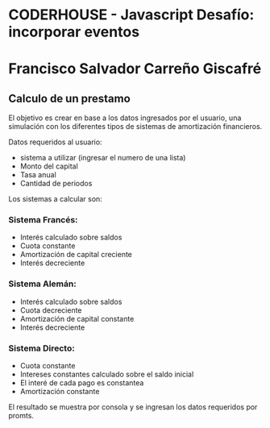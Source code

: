 # CODERHOUSE - Javascript Desafío: incorporar eventos
# Francisco Salvador Carreño Giscafré

## Calculo de un prestamo
El objetivo es crear en base a los datos ingresados por el usuario, una simulación con los diferentes tipos de sistemas de amortización financieros.

Datos requeridos al usuario:
* sistema a utilizar (ingresar el numero de una lista)
* Monto del capital
* Tasa anual
* Cantidad de periodos

Los sistemas a calcular son:
### Sistema Francés:
* Interés calculado sobre saldos
* Cuota constante
* Amortización de capital creciente
* Interés decreciente

### Sistema Alemán:
* Interés calculado sobre saldos
* Cuota decreciente
* Amortización de capital constante
* Interés decreciente

### Sistema Directo:
* Cuota constante
* Intereses constantes calculado sobre el saldo inicial
* El interé de cada pago es constantea
* Amortización constante

El resultado se muestra por consola y se ingresan los datos requeridos por promts.